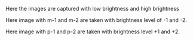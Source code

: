 Here the images are captured with low brightness and high brightness

Here image with m-1 and m-2 are taken with brightness level of -1 and -2.

Here image with p-1 and p-2 are taken with brightness level +1 and +2.
